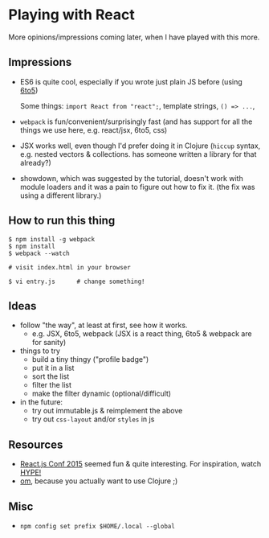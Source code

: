# Playing with React

More opinions/impressions coming later, when I have played with this more.

## Impressions

* ES6 is quite cool, especially if you wrote just plain JS before (using
    [6to5](http://6to5.org))

    Some things: `import React from "react";`, template strings, `() => ...`,
* `webpack` is fun/convenient/surprisingly fast (and has support for
    all the things we use here, e.g. react/jsx, 6to5, css)
* JSX works well, even though I'd prefer doing it in Clojure (`hiccup`
    syntax, e.g. nested vectors & collections. has someone written a library
    for that already?)
* showdown, which was suggested by the tutorial, doesn't work with module
    loaders and it was a pain to figure out how to fix it. (the fix was
    using a different library.)

## How to run this thing

```
$ npm install -g webpack
$ npm install
$ webpack --watch

# visit index.html in your browser

$ vi entry.js      # change something!
```

## Ideas

* follow "the way", at least at first, see how it works.
    - e.g. JSX, 6to5, webpack (JSX is a react thing, 6to5 & webpack are for
        sanity)
* things to try
    - build a tiny thingy ("profile badge")
    - put it in a list
    - sort the list
    - filter the list
    - make the filter dynamic (optional/difficult)
* in the future:
    - try out immutable.js & reimplement the above
    - try out `css-layout` and/or `styles` in js

## Resources

* [React.js Conf 2015](https://www.youtube.com/playlist?list=PLb0IAmt7-GS1cbw4qonlQztYV1TAW0sCr)
    seemed fun & quite interesting. For inspiration, watch [HYPE!][hype]
* [om](https://github.com/omcljs/om), because you actually want to use
    Clojure ;)

[hype]: https://www.youtube.com/watch?v=z5e7kWSHWTg

## Misc

- `npm config set prefix $HOME/.local --global`
